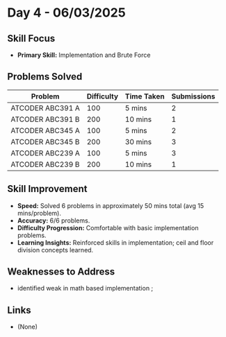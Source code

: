# Day 4 - 06/03/2025

## Skill Focus
- **Primary Skill:** Implementation and Brute Force

## Problems Solved
| Problem                    | Difficulty | Time Taken | Submissions |
|----------------------------|------------|------------|-------------|
| ATCODER ABC391 A           | 100        | 5 mins     | 2           |
| ATCODER ABC391 B           | 200        | 10 mins    | 1           |
| ATCODER ABC345 A           | 100        | 5 mins     | 2           |
| ATCODER ABC345 B           | 200        | 30 mins    | 3           |
| ATCODER ABC239 A           | 100        | 5 mins     | 3           |
| ATCODER ABC239 B           | 200        | 10 mins    | 1           |

## Skill Improvement
- **Speed:** Solved 6 problems in approximately 50 mins total (avg 15 mins/problem).
- **Accuracy:** 6/6 problems.
- **Difficulty Progression:** Comfortable with basic implementation problems.
- **Learning Insights:** Reinforced skills in implementation; ceil and floor division  concepts learned.

## Weaknesses to Address
- identified weak in math based implementation ;


## Links
- (None)
